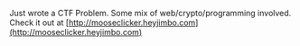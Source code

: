 Just wrote a CTF Problem. Some mix of web/crypto/programming involved. Check it out at [http://mooseclicker.heyjimbo.com](http://mooseclicker.heyjimbo.com)
